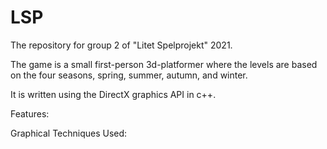 # LSP
The repository for group 2 of "Litet Spelprojekt" 2021. 

The game is a small first-person 3d-platformer where the levels are based on the four seasons, spring, summer, autumn, and winter.

It is written using the DirectX graphics API in c++.

Features:

Graphical Techniques Used:
